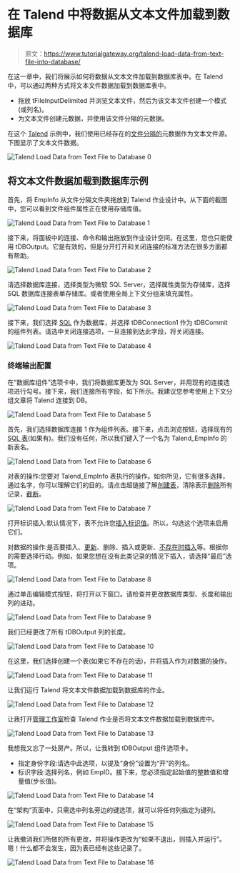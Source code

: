# 在 Talend 中将数据从文本文件加载到数据库

> 原文：<https://www.tutorialgateway.org/talend-load-data-from-text-file-into-database/>

在这一章中，我们将展示如何将数据从文本文件加载到数据库表中。在 Talend 中，可以通过两种方式将文本文件数据加载到数据库表中。

*   拖放 tFileInputDelimited 并浏览文本文件，然后为该文本文件创建一个模式(或列名)。
*   为文本文件创建元数据，并使用该文件分隔的元数据。

在这个 [Talend](https://www.tutorialgateway.org/talend-tutorial/) 示例中，我们使用已经存在的[文件分隔的](https://www.tutorialgateway.org/read-text-file-in-talend/)元数据作为文本文件源。下图显示了文本文件数据。

![Talend Load Data from Text File to Database 0](img/b78a18126156d0ba155723087e09b889.png)

## 将文本文件数据加载到数据库示例

首先，将 EmpInfo 从文件分隔文件夹拖放到 Talend 作业设计中。从下面的截图中，您可以看到文件组件属性正在使用存储库值。

![Talend Load Data from Text File to Database 1](img/fa0447f3a23506511542dbc72125a7a1.png)

接下来，将面板中的连接、命令和输出拖放到作业设计空间。在这里，您也只能使用 tDBOutput。它是有效的，但是分开打开和关闭连接的标准方法在很多方面都有帮助。

![Talend Load Data from Text File to Database 2](img/f7904fb3b1cfbced9ff0c605e950341b.png)

请选择数据库连接，选择类型为微软 SQL Server，选择属性类型为存储库，选择 SQL 数据库连接表单存储库。或者使用全局上下文分组来填充属性。

![Talend Load Data from Text File to Database 3](img/71cb4d8d31cdfb2bd8edd14b4345fca2.png)

接下来，我们选择 [SQL](https://www.tutorialgateway.org/sql/) 作为数据库，并选择 tDBConnection1 作为 tDBCommit 的组件列表。请选中关闭连接选项，一旦连接到达此字段，将关闭连接。

![Talend Load Data from Text File to Database 4](img/851261787d74ce2a2bbc8696dcfd9d71.png)

### 终端输出配置

在“数据库组件”选项卡中，我们将数据库更改为 SQL Server，并用现有的连接选项进行勾号。接下来，我们连接所有字段，如下所示。我建议您参考使用上下文分组文章将 Talend 连接到 DB。

![Talend Load Data from Text File to Database 5](img/490844488d897fd50d2a2b181dd27c82.png)

首先，我们选择数据库连接 1 作为组件列表。接下来，点击浏览按钮，选择现有的 [SQL 表](https://www.tutorialgateway.org/sql-create-table/)(如果有)。我们没有任何，所以我们键入了一个名为 Talend_EmpInfo 的新表名。

![Talend Load Data from Text File to Database 6](img/86cf0b6523f4a22c7aa421038d9da4aa.png)

对表的操作:您要对 Talend_EmpInfo 表执行的操作。如你所见，它有很多选择，通过名字，你可以理解它们的目的。请点击超链接了解[创建表](https://www.tutorialgateway.org/sql-create-table/)，清除表示[删除](https://www.tutorialgateway.org/sql-delete-statement/)所有记录，[截断](https://www.tutorialgateway.org/sql-truncate-table/)。

![Talend Load Data from Text File to Database 7](img/6c79467b0c454809704d6fd9157f65db.png)

打开标识插入:默认情况下，表不允许您[插入标识值](https://www.tutorialgateway.org/sql-identity_insert/)。所以，勾选这个选项来启用它们。

对数据的操作:是否要插入、[更新](https://www.tutorialgateway.org/sql-update-statement/)、删除、插入或更新、[不存在时插入](https://www.tutorialgateway.org/sql-insert-statement/)等。根据你的需要选择行动。例如，如果您想在没有此类记录的情况下插入，请选择“最后”选项。

![Talend Load Data from Text File to Database 8](img/8865e20d7f707ce6ac5e2bdc81a77fe1.png)

通过单击编辑模式按钮，将打开以下窗口。请检查并更改数据库类型、长度和输出列的进动。

![Talend Load Data from Text File to Database 9](img/d96285248fa3e7b5ea8bb799fbe23893.png)

我们已经更改了所有 tDBOutput 列的长度。

![Talend Load Data from Text File to Database 10](img/9e6e957370fad1a1067e3d727b3f972b.png)

在这里，我们选择创建一个表(如果它不存在的话)，并将插入作为对数据的操作。

![Talend Load Data from Text File to Database 11](img/f19bb48eead9476595236e6f08a2aa67.png)

让我们运行 Talend 将文本文件数据加载到数据库的作业。

![Talend Load Data from Text File to Database 12](img/3f3f7d55794fd5101b6e847cbb27044f.png)

让我打开[管理工作室](https://www.tutorialgateway.org/sql-server-management-studio/)检查 Talend 作业是否将文本文件数据加载到数据库中。

![Talend Load Data from Text File to Database 13](img/77e0c447b23db8964a239ccac16c60b7.png)

我想我又忘了一处房产。所以，让我转到 tDBOutput 组件选项卡。

*   指定身份字段:请选中此选项，以提及“身份”设置为“开”的列名。
*   标识字段:选择列名，例如 EmpID。接下来，您必须指定起始值的整数值和增量值(步长值)。

![Talend Load Data from Text File to Database 14](img/cf8c3efb7ce584951119bd84a4057bfc.png)

在“架构”页面中，只需选中列名旁边的键选项，就可以将任何列指定为键列。

![Talend Load Data from Text File to Database 15](img/e04694d634735f12ab3ab456c7d2c018.png)

让我撤消我们所做的所有更改，并将操作更改为“如果不退出，则插入并运行”。嗯！什么都不会发生，因为表已经有这些记录了。

![Talend Load Data from Text File to Database 16](img/16ba57d4cddc704e0cd07a7d28a5cdb4.png)